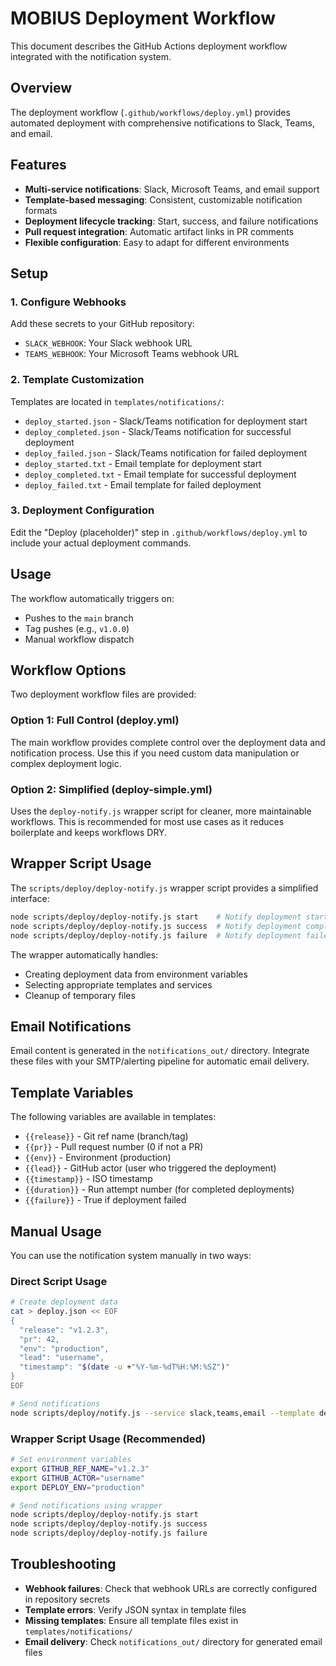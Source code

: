 # MOBIUS Deployment Workflow

This document describes the GitHub Actions deployment workflow integrated with the notification system.

## Overview

The deployment workflow (`.github/workflows/deploy.yml`) provides automated deployment with comprehensive notifications to Slack, Teams, and email.

## Features

- **Multi-service notifications**: Slack, Microsoft Teams, and email support
- **Template-based messaging**: Consistent, customizable notification formats
- **Deployment lifecycle tracking**: Start, success, and failure notifications
- **Pull request integration**: Automatic artifact links in PR comments
- **Flexible configuration**: Easy to adapt for different environments

## Setup

### 1. Configure Webhooks

Add these secrets to your GitHub repository:

- `SLACK_WEBHOOK`: Your Slack webhook URL
- `TEAMS_WEBHOOK`: Your Microsoft Teams webhook URL

### 2. Template Customization

Templates are located in `templates/notifications/`:

- `deploy_started.json` - Slack/Teams notification for deployment start
- `deploy_completed.json` - Slack/Teams notification for successful deployment
- `deploy_failed.json` - Slack/Teams notification for failed deployment
- `deploy_started.txt` - Email template for deployment start
- `deploy_completed.txt` - Email template for successful deployment
- `deploy_failed.txt` - Email template for failed deployment

### 3. Deployment Configuration

Edit the "Deploy (placeholder)" step in `.github/workflows/deploy.yml` to include your actual deployment commands.

## Usage

The workflow automatically triggers on:

- Pushes to the `main` branch
- Tag pushes (e.g., `v1.0.0`)
- Manual workflow dispatch

## Workflow Options

Two deployment workflow files are provided:

### Option 1: Full Control (deploy.yml)
The main workflow provides complete control over the deployment data and notification process. Use this if you need custom data manipulation or complex deployment logic.

### Option 2: Simplified (deploy-simple.yml)
Uses the `deploy-notify.js` wrapper script for cleaner, more maintainable workflows. This is recommended for most use cases as it reduces boilerplate and keeps workflows DRY.

## Wrapper Script Usage

The `scripts/deploy/deploy-notify.js` wrapper script provides a simplified interface:

```bash
node scripts/deploy/deploy-notify.js start    # Notify deployment started
node scripts/deploy/deploy-notify.js success  # Notify deployment completed
node scripts/deploy/deploy-notify.js failure  # Notify deployment failed
```

The wrapper automatically handles:
- Creating deployment data from environment variables
- Selecting appropriate templates and services
- Cleanup of temporary files

## Email Notifications

Email content is generated in the `notifications_out/` directory. Integrate these files with your SMTP/alerting pipeline for automatic email delivery.

## Template Variables

The following variables are available in templates:

- `{{release}}` - Git ref name (branch/tag)
- `{{pr}}` - Pull request number (0 if not a PR)
- `{{env}}` - Environment (production)
- `{{lead}}` - GitHub actor (user who triggered the deployment)
- `{{timestamp}}` - ISO timestamp
- `{{duration}}` - Run attempt number (for completed deployments)
- `{{failure}}` - True if deployment failed

## Manual Usage

You can use the notification system manually in two ways:

### Direct Script Usage
```bash
# Create deployment data
cat > deploy.json << EOF
{
  "release": "v1.2.3",
  "pr": 42,
  "env": "production", 
  "lead": "username",
  "timestamp": "$(date -u +"%Y-%m-%dT%H:%M:%SZ")"
}
EOF

# Send notifications
node scripts/deploy/notify.js --service slack,teams,email --template deploy_started --data-file ./deploy.json
```

### Wrapper Script Usage (Recommended)
```bash
# Set environment variables
export GITHUB_REF_NAME="v1.2.3"
export GITHUB_ACTOR="username"
export DEPLOY_ENV="production"

# Send notifications using wrapper
node scripts/deploy/deploy-notify.js start
node scripts/deploy/deploy-notify.js success
node scripts/deploy/deploy-notify.js failure
```

## Troubleshooting

- **Webhook failures**: Check that webhook URLs are correctly configured in repository secrets
- **Template errors**: Verify JSON syntax in template files
- **Missing templates**: Ensure all template files exist in `templates/notifications/`
- **Email delivery**: Check `notifications_out/` directory for generated email files